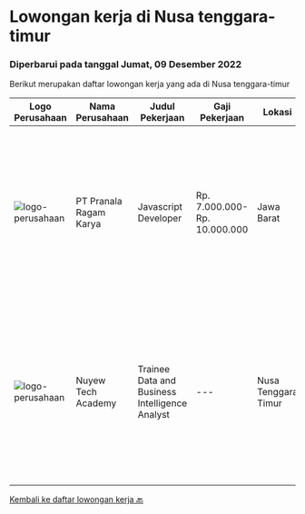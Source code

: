 
  # Lowongan kerja di Nusa tenggara-timur

  ### Diperbarui pada tanggal Jumat, 09 Desember 2022

  Berikut merupakan daftar lowongan kerja yang ada di Nusa tenggara-timur

  |Logo Perusahaan | Nama Perusahaan | Judul Pekerjaan | Gaji Pekerjaan | Lokasi | Deskripsi | Tanggal diunggah | Pranala |
  | -------------- | --------------- | --------------- | --------- | --------- | -------------- | ------- | ----------- |
  |![logo-perusahaan](https://image-service-cdn.seek.com.au/8b751692970fe3027183d7723522b9a255a2863c/ee4dce1061f3f616224767ad58cb2fc751b8d2dc)|PT Pranala Ragam Karya|Javascript Developer|Rp. 7.000.000-Rp. 10.000.000|Jawa Barat|Dibutuhkan segera Javascript Developer dengan kriteria sebagai berikut: Bisa bekerja pada jam malam mengikuti zona waktu klien kami di Amerika....|Selasa, 22 November 2022|https://www.jobstreet.co.id/id/job/javascript-developer-4115091?token=0~a350006e-27f4-4154-92a1-d4dc271c2d7a&sectionRank=1&jobId=jobstreet-id-job-4115091|
|![logo-perusahaan](https://i.ibb.co/sqvTCh9/112815900-stock-vector-no-image-available-icon-flat-vector.webp)|Nuyew Tech Academy|Trainee Data and Business Intelligence Analyst|---|Nusa Tenggara Timur|Start an exciting new and lucrative career as a Trainee Data and Business Intelligence AnalystWhat will be required of you to become a Trainee Data...|Kamis, 08 Desember 2022|https://www.jobstreet.co.id/id/job/trainee-data-and-business-intelligence-analyst-1033973294?token=0~a350006e-27f4-4154-92a1-d4dc271c2d7a&sectionRank=2&jobId=jobstreet-id-job-1033973294|


  [Kembali ke daftar lowongan kerja 🔙](../README.md#daftar-lowongan-kerja)
  